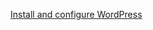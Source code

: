 [Install and configure WordPress](https://ubuntu.com/tutorials/install-and-configure-wordpress#6-configure-wordpress-to-connect-to-the-database)